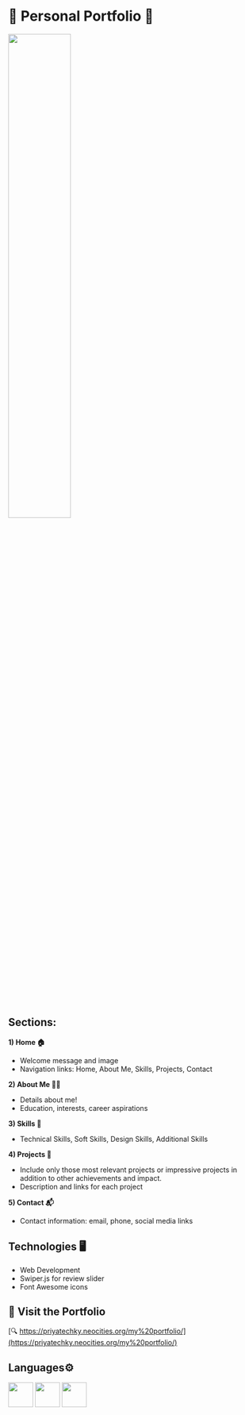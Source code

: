 # 🌟 Personal Portfolio 🌟 
<img src="https://i.pinimg.com/736x/14/63/64/1463646ef76b0664d6acbe4896cbddc8.jpg" width="50%">


## Sections:

**1) Home 🏠**

- Welcome message and image
- Navigation links: Home, About Me, Skills, Projects, Contact

**2) About Me 👩‍💻**

- Details about me!
- Education, interests, career aspirations

**3) Skills 💼**

- Technical Skills, Soft Skills, Design Skills, Additional Skills

**4) Projects 🚀**

- Include only those most relevant projects or impressive projects in addition to other achievements and impact.
- Description and links for each project

**5) Contact 📬**

- Contact information: email, phone, social media links

## Technologies 🖥️

- Web Development
- Swiper.js for review slider
- Font Awesome icons
  
## 🔗 Visit the Portfolio

[🔍 https://priyatechky.neocities.org/my%20portfolio/](https://priyatechky.neocities.org/my%20portfolio/)

## Languages⚙️
 <img height="50" width="50" src="https://img.icons8.com/color/48/000000/html-5.png" /> <img height="50" width="50" src="https://img.icons8.com/color/48/000000/css3.png" /> <img height="50" width="50" src="https://img.icons8.com/color/48/000000/javascript.png"/>
